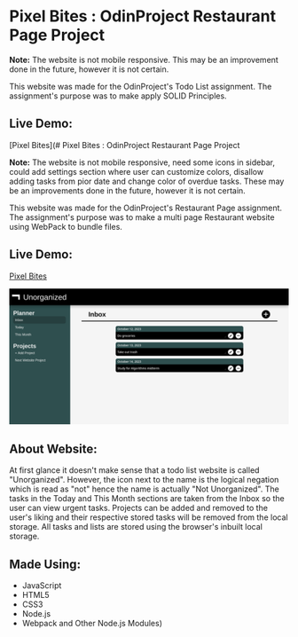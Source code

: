 # Pixel Bites : OdinProject Restaurant Page Project

**Note:** The website is not mobile responsive. This may be an improvement done in the future, however it is not certain.

This website was made for the OdinProject's Todo List assignment. The assignment's purpose was to make apply SOLID Principles.

## Live Demo:
[Pixel Bites](# Pixel Bites : OdinProject Restaurant Page Project

**Note:** The website is not mobile responsive, need some icons in sidebar, could add settings section where user can customize colors, disallow adding tasks from pior date and change color of overdue tasks. These may be an improvements done in the future, however it is not certain.

This website was made for the OdinProject's Restaurant Page assignment. The assignment's purpose was to make a multi page Restaurant website using WebPack to bundle files.

## Live Demo:
[Pixel Bites](https://naetsawd.github.io/OdinProject-Restaurant)

<div align="center"><img src="siteImage.png" width="900" /></div>

## About Website:
At first glance it doesn't make sense that a todo list website is called "Unorganized". However, the icon next to the name is the logical negation which is read as "not" hence the name is actually "Not Unorganized". The tasks in the Today and This Month sections are taken from the Inbox so the user can view urgent tasks. Projects can be added and removed to the user's liking and their respective stored tasks will be removed from the local storage. All tasks and lists are stored using the browser's inbuilt local storage.

## Made Using:
- JavaScript
- HTML5
- CSS3
- Node.js
- Webpack and Other Node.js Modules)
